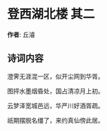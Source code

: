 # 登西湖北楼  其二

**作者**: 丘濬

## 诗词内容

澄霁无涯混一区，似开尘网到华胥。

图抨水墨烟昏处，国占清凉月上初。

云梦泽宽城邑远，华严川好酒胥疏。

祇期摆脱名缰了，来约真仙傍此居。

